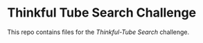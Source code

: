 # Thinkful Tube Search Challenge

This repo contains files for the *Thinkful-Tube Search* challenge.
